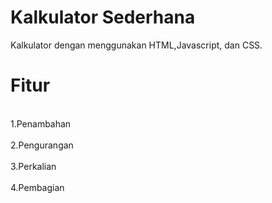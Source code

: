 # Kalkulator Sederhana
Kalkulator dengan menggunakan HTML,Javascript, dan CSS.
# Fitur
<br>1.Penambahan</br>
<br>2.Pengurangan</br>
<br>3.Perkalian</br>
<br>4.Pembagian</br>
